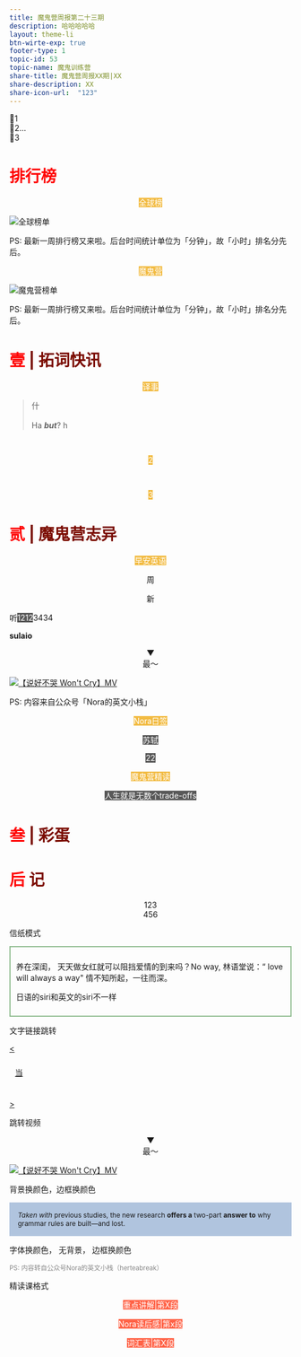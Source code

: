 ```yaml
---
title: 魔鬼营周报第二十三期
description: 哈哈哈哈哈
layout: theme-li
btn-wirte-exp: true
footer-type: 1
topic-id: 53
topic-name: 魔鬼训练营
share-title: 魔鬼营周报XX期|XX
share-description: XX
share-icon-url:  "123"
---
```


🌟1<br>
🌟2...<br>
🌟3


<h1 style="color:red">排行榜</h1>

<p style="text-align:center"><span style="background: rgb(242, 187, 66);color:#fff; font-size: ">全球榜</span></p>

<img src="./asset/23/global.jpeg" alt="全球榜单">

PS: 最新一周排行榜又来啦。后台时间统计单位为「分钟」，故「小时」排名分先后。

<p style="text-align:center"><span style="background: rgb(242, 187, 66);color:#fff; font-size: ">魔鬼营</span></p>

<img src="./asset/23/devilcamp.jpeg" alt="魔鬼营榜单">

PS: 最新一周排行榜又来啦。后台时间统计单位为「分钟」，故「小时」排名分先后。


<h1 style="color:red">壹 <span style="color:rgb(123, 12, 0);">| 拓词快讯</span> </h1>

<p style="text-align:center"><span style="background: rgb(242, 187, 66);color:#fff; font-size: ">译事</span></p>


> 什<br><br>
Ha <i><b>but</b></i>? h



<br>
<p style="text-align:center"><span style="background: rgb(242, 187, 66);color:#fff; font-size: ">2</span></p>
<br>
 


<p style="text-align:center"><span style="background: rgb(242, 187, 66);color:#fff; font-size: ">3</span></p>

<h1 style="color:red">贰 <span style="color:rgb(123, 12, 0);">| 魔鬼营志异</span> </h1>



<p style="text-align:center"><span style="background: rgb(242, 187, 66);color:#fff; font-size: ">早安英语</span></p>



<div style="text-align:center">

周

</div>


<div style="text-align:center">

新

</div>


听<span style="background: rgb(89, 89, 89);color:#fff; font-size: ">1212</span>3434</p>

**sulaio**


<p style="text-align:center">▼<br>最～</p>

</p>

<a href="https://weibo.com/tv/v/I8pz6nhvG?fid=1034:4420048861987190">
<img class="video" src="./asset/23/shuohaobuku.jpeg" alt="【说好不哭 Won't Cry】MV">
</a>


PS: 内容来自公众号「Nora的英文小栈」

<p style="text-align:center"><span style="background: rgb(242, 187, 66);color:#fff; font-size: ">Nora日签</span></p>




<p style="text-align:center"><span style="background: rgb(89, 89, 89);color:#fff; font-size: ">苏轼</span></p></p>




<p style="text-align:center"><span style="background: rgb(89, 89, 89);color:#fff; font-size: ">22</span></p></p>

<p style="text-align:center"><span style="background: rgb(242, 187, 66);color:#fff; font-size: ">魔鬼营精读</span></p>


<p style="text-align:center"><span style="background: rgb(89, 89, 89);color:#fff; font-size: ">人生就是无数个trade-offs</span></p></p>



<h1 style="color:red">叁 <span style="color:rgb(123, 12, 0);">| 彩蛋</span> </h1>


<h1 style="color:red">后 <span style="color:rgb(123, 12, 0);">记</span> </h1>


<div style="text-align:center">
123<br>
456
</div>

信纸模式 


<div style="background: url(http://official-web.oss-cn-beijing.aliyuncs.com/towords/weekly/22/letter.jpg);padding:10px;border: 2px solid DarkSeaGreen">

养在深闺， 天天做女红就可以阻挡爱情的到来吗？No way, 林语堂说：“ love will always a way" 情不知所起，一往而深。 

日语的siri和英文的siri不一样

</div>


文字链接跳转

<a href="https://www.topschool.com/towords_learning_experience?experience_id=89163&userId=s15175094362398">
<<div style="background: url(http://official-web.oss-cn-beijing.aliyuncs.com/towords/weekly/22/letter.jpg);padding:10px;">

当

</div>

</p>
>
</a>

跳转视频

<p style="text-align:center">▼<br>最～</p>

</p>

<a href="https://weibo.com/tv/v/I8pz6nhvG?fid=1034:4420048861987190">
<img class="video" src="./asset/23/shuohaobuku.jpeg" alt="【说好不哭 Won't Cry】MV">
</a>

背景换颜色，边框换颜色
</div>

<div style="background: lightsteelblue;padding:15px;font-size:12px; border: 1px lightgrey">
<i>Taken with</i> previous studies, the new research <b>offers a</b> two-part <b>answer to</b> why grammar rules are built—and lost. 

</div>

字体换颜色， 无背景， 边框换颜色
<div style="color:#888888;font-size:11.5px; border: 1px lightgrey">
PS: 内容转自公众号Nora的英文小栈（herteabreak）
</div>

精读课格式
<p style="text-align:center"><span style="background: rgb(255, 99, 71);color:#fff; font-size: ">重点讲解|第X段</span></p>

<p style="text-align:center"><span style="background: rgb(255, 99, 71);color:#fff; font-size: ">Nora读后感|第x段</span></p>

<p style="text-align:center"><span style="background: rgb(255, 99, 71);color:#fff; font-size: ">词汇表|第X段</span></p>